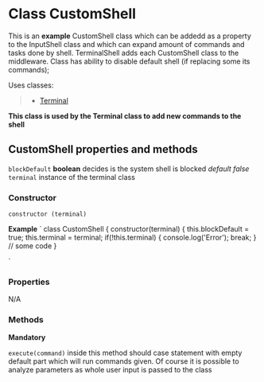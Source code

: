# Class CustomShell

This is an **example** CustomShell class which can be addedd as a property to the InputShell class and which can expand amount of commands and tasks done by shell. TerminalShell adds each CustomShell class to the middleware. Class has ability to disable default shell (if replacing some its commands);

Uses classes:

> - [Terminal](./Terminal.md)

**This class is used by the Terminal class to add new commands to the shell**

## CustomShell properties and methods

`blockDefault` **boolean** decides is the system shell is blocked _default false_
`terminal` instance of the terminal class

### Constructor

`constructor (terminal)`

**Example**
`
class CustomShell {
constructor(terminal) {
this.blockDefault = true;
this.terminal = terminal;
if(!this.terminal) {
console.log('Error');
break;
}
// some code
}

`

### Properties

N/A

### Methods

**Mandatory**

`execute(command)` inside this method should case statement with empty default part which will run commands given. Of course it is possible to analyze parameters as whole user input is passed to the class
